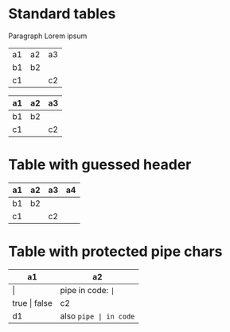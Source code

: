 # Standard tables

Paragraph Lorem ipsum

|    |    |    |
| -- | -- | -- |
| a1 | a2 | a3 |
| b1 | b2 |    |
| c1 |    | c2 |

| a1 | a2 | a3 |
| -- | -- | -- |
| b1 | b2 |    |
| c1 |    | c2 |

# Table with guessed header

| a1 | a2 | a3 | a4 |
| -- | -- | -- | -- |
| b1 | b2 |    |    |
| c1 |    | c2 |    |

# Table with protected pipe chars

| a1                | a2                                    |
| ----------------- | ------------------------------------- |
| &#124;            | pipe in code: <code>&#124;</code>     |
| true &#124; false | c2                                    |
| d1                | also <code>pipe &#124; in code</code> |
